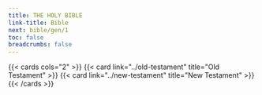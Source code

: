 ```yaml
---
title: THE HOLY BIBLE
link-title: Bible
next: bible/gen/1
toc: false
breadcrumbs: false
---
```


{{< cards cols="2" >}}
  {{< card link="../old-testament" title="Old Testament" >}}
  {{< card link="../new-testament" title="New Testament" >}}
{{< /cards >}}

